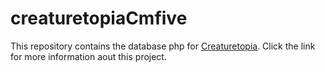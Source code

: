 <h1>creaturetopiaCmfive</h1>
<p>This repository contains the database php for <a href="https://github.com/Tinystep1/Creatretopia-2">Creaturetopia</a>. Click the link for more information aout this project.</p>

